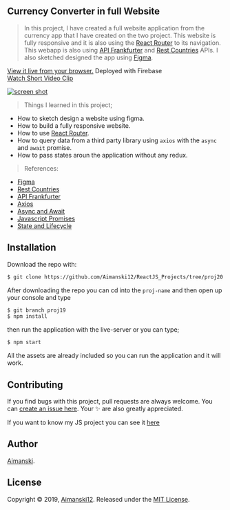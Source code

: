 ## Currency Converter in full Website

> In this project, I have created a full website application from the currency app that I have created on the two project. This website is fully responsive and it is also using the [React Router](https://reacttraining.com/react-router/) to its navigation. This webapp is also using [API Frankfurter](https://www.frankfurter.app/) and [Rest Countries](https://restcountries.eu/) APIs.
I also sketched designed the app using [Figma](https://www.figma.com/).

[View it live from your browser.](http://bit.ly/2vQAx5Q) Deployed with Firebase<br>
[Watch Short Video Clip](https://youtu.be/mIHSk8UxET4) <br>

<div float="left">
  <a href="https://youtu.be/mIHSk8UxET4">
    <img src="https://github.com/Aimanski12/proj-resource/blob/master/libs/react/react20-currency.gif" alt="screen shot">
  </a>
</div>

> Things I learned in this project;
  * How to sketch design a website using figma.
  * How to build a fully responsive website.
  * How to use [React Router](https://reacttraining.com/react-router/).
  * How to query data from a third party library using `axios` with the `async` and `await` promise.
  * How to pass states aroun the application without any redux.
  
  > References:
  * [Figma](https://www.figma.com/)
  * [Rest Countries](https://restcountries.eu/)
  * [API Frankfurter](https://www.frankfurter.app/) 
  * [Axios](https://www.npmjs.com/package/axios)
  * [Async and Await](https://developer.mozilla.org/en-US/docs/Web/JavaScript/Reference/Statements/async_function)
  * [Javascript Promises](https://developer.mozilla.org/en-US/docs/Web/JavaScript/Reference/Global_Objects/Promise)
  * [State and Lifecycle](https://reactjs.org/docs/state-and-lifecycle.html)

## Installation

Download the repo with:

```bash
$ git clone https://github.com/Aimanski12/ReactJS_Projects/tree/proj20 proj-name
```

After downloading the repo you can cd into the `proj-name` and then open up your console and type 

```bash
$ git branch proj19
$ npm install
```

then run the application with the live-server or you can type;

```bash
$ npm start
```

All the assets are already included so you can run the application and it will work. 

## Contributing

If you find bugs with this project, pull requests are always welcome. You can [create an issue here](https://github.com/Aimanski12/ReactJS_Projects/issues/new).
Your :sparkles: are also greatly appreciated.

If you want to know my JS project you can see it [here](http://bit.ly/aiman-javascript-projects)

## Author

[Aimanski](http://bit.ly/aiman-profile-github).

## License 

Copyright © 2019, [Aimanski12](http://bit.ly/aiman-profile-github).
Released under the [MIT License](LICENSE).

